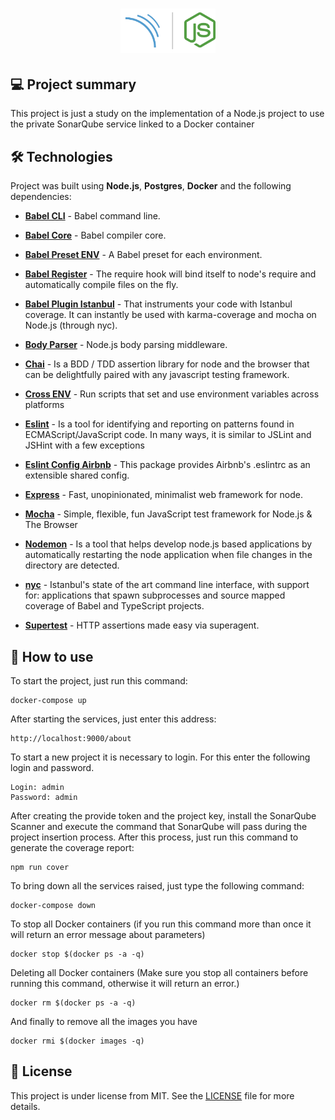 <h1 align="center">
    <img width="30%"  alt="Icon Repo" title="
SonarQube with Node" src="./app/assets/repository/icon-repo-sonarnode.svg" />
</h1>

## 💻 Project summary

This project is just a study on the implementation of a Node.js project to use the private SonarQube service linked to a Docker container

## 🛠 Technologies

Project was built using **Node.js**, **Postgres**, **Docker** and the following dependencies:

- **[Babel CLI](https://www.npmjs.com/package/apollo-server-express)** - Babel command line.

- **[Babel Core](https://www.npmjs.com/package/@babel/core)** - Babel compiler core.

- **[Babel Preset ENV](https://www.npmjs.com/package/@babel/preset-env)** - A Babel preset for each environment.

- **[Babel Register](https://www.npmjs.com/package/@babel/core)** - The require hook will bind itself to node's require and automatically compile files on the fly.

- **[Babel Plugin Istanbul](https://www.npmjs.com/package/babel-plugin-istanbul/v/6.1.1)** - That instruments your code with Istanbul coverage. It can instantly be used with karma-coverage and mocha on Node.js (through nyc).

- **[Body Parser](https://www.npmjs.com/package/body-parser)** - Node.js body parsing middleware.

- **[Chai](https://www.npmjs.com/package/chai)** - Is a BDD / TDD assertion library for node and the browser that can be delightfully paired with any javascript testing framework.

- **[Cross ENV](https://www.npmjs.com/package/cross-env)** - Run scripts that set and use environment variables across platforms

- **[Eslint](https://www.npmjs.com/package/eslint)** - Is a tool for identifying and reporting on patterns found in ECMAScript/JavaScript code. In many ways, it is similar to JSLint and JSHint with a few exceptions

- **[Eslint Config Airbnb](https://www.npmjs.com/package/eslint-config-airbnb)** - This package provides Airbnb's .eslintrc as an extensible shared config.

- **[Express](https://www.npmjs.com/package/express)** - Fast, unopinionated, minimalist web framework for node.

- **[Mocha](https://www.npmjs.com/package/mocha)** - Simple, flexible, fun JavaScript test framework for Node.js & The Browser

- **[Nodemon](https://www.npmjs.com/package/nodemon)** - Is a tool that helps develop node.js based applications by automatically restarting the node application when file changes in the directory are detected.

- **[nyc](https://www.npmjs.com/package/nyc)** - Istanbul's state of the art command line interface, with support for: applications that spawn subprocesses and source mapped coverage of Babel and TypeScript projects.

- **[Supertest](https://www.npmjs.com/package/supertest)** - HTTP assertions made easy via superagent.

## 📑 How to use

To start the project, just run this command:

```
docker-compose up
```

After starting the services, just enter this address:

```
http://localhost:9000/about
```

To start a new project it is necessary to login. For this enter the following login and password.

```
Login: admin
Password: admin
```

After creating the provide token and the project key, install the SonarQube Scanner and execute the command that SonarQube will pass during the project insertion process. After this process, just run this command to generate the coverage report:

```
npm run cover
```

To bring down all the services raised, just type the following command:

```
docker-compose down
```

To stop all Docker containers (if you run this command more than once it will return an error message about parameters)

```
docker stop $(docker ps -a -q)
```

Deleting all Docker containers (Make sure you stop all containers before running this command, otherwise it will return an error.)

```
docker rm $(docker ps -a -q)
```

And finally to remove all the images you have

```
docker rmi $(docker images -q)
```

## 📖 License

This project is under license from MIT. See the [LICENSE](LICENSE.md) file for more details.
